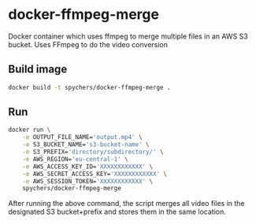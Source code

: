 # docker-ffmpeg-merge

Docker container which uses ffmpeg to merge multiple files in an AWS S3 bucket. Uses FFmpeg to do the video conversion

## Build image

```bash
docker build -t spychers/docker-ffmpeg-merge .
```

## Run
```bash
docker run \
    -e OUTPUT_FILE_NAME='output.mp4' \
    -e S3_BUCKET_NAME='s3-bucket-name' \
    -e S3_PREFIX='directory/subdirectory/' \
    -e AWS_REGION='eu-central-1' \
    -e AWS_ACCESS_KEY_ID='XXXXXXXXXXXX' \
    -e AWS_SECRET_ACCESS_KEY='XXXXXXXXXXXX' \
    -e AWS_SESSION_TOKEN='XXXXXXXXXXXX' \
    spychers/docker-ffmpeg-merge
```
After running the above command, the script merges all video files in the designated S3 bucket+prefix and stores them in the same location.

